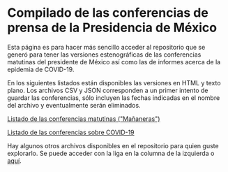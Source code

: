 # Compilado de las conferencias de prensa de la Presidencia de México

Esta página es para hacer más sencillo acceder al repositorio que se generó para tener las versiones estenográficas de las conferencias matutinas del presidente de México así como las de informes acerca de la epidemia de COVID-19.

En los siguientes listados están disponibles las versiones en HTML y texto plano. Los archivos CSV y JSON corresponden a un primer intento de guardar las conferencias,  sólo incluyen las fechas indicadas en el nombre del archivo y eventualmente serán eliminados.

[Listado de las conferencias matutinas ("Mañaneras")](https://github.com/charlieoc/conferenciasMX/tree/main/ConferenciaMatutina)

[Listado de las conferencias sobre COVID-19](https://github.com/charlieoc/conferenciasMX/tree/main/InformeCovid)

Hay algunos otros archivos disponibles en el repositorio para quien guste explorarlo. Se puede acceder con la liga en la columna de la izquierda o [aquí](https://github.com/charlieoc/conferenciasMX/).

